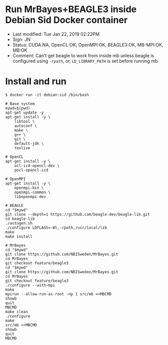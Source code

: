 # Run MrBayes+BEAGLE3 inside Debian Sid Docker container

- Last modified: Tue Jan 22, 2019  02:22PM
- Sign: JN
- Status: CUDA:NA, OpenCL:OK, OpenMPI:OK, BEAGLE3:OK, MB-MPI:OK, MB:OK
- Comment: Can't get beagle to work from inside mb unless beagle is configured using `-rpath`, or, `LD_LIBRARY_PATH` is set before running mb.

# Install and run

    $ docker run -it debian:sid /bin/bash

    # Base system
    mywd=$(pwd)
    apt-get update -y
    apt-get install -y \
        libtool \
        autoconf \
        make \
        g++ \
        git \
        default-jdk \
        texlive

    # OpenCL
    apt-get install -y \
        ocl-icd-opencl-dev \
        pocl-opencl-icd

    # OpenMPI
    apt-get install -y \
        openmpi-bin \
        openmpi-common \
        libopenmpi-dev

    # BEAGLE
    cd "$mywd"
    git clone --depth=1 https://github.com/beagle-dev/beagle-lib.git
    cd beagle-lib
    ./autogen.sh
    ./configure LDFLAGS=-Wl,-rpath,/usr/local/lib
    make
    make install

    # MrBayes
    cd "$mywd"
    git clone https://github.com/NBISweden/MrBayes.git
    cd MrBayes
    git checkout feature/beagle3
    cd "$mywd"
    git clone https://github.com/NBISweden/MrBayes.git
    cd MrBayes
    git checkout feature/beagle3
    ./configure --with-mpi
    make
    mpirun --allow-run-as-root -np 1 src/mb <<MBCMD
    showb
    quit
    MBCMD
    make clean
    ./configure
    make
    src/mb <<MBCMD
    showb
    quit
    MBCMD


